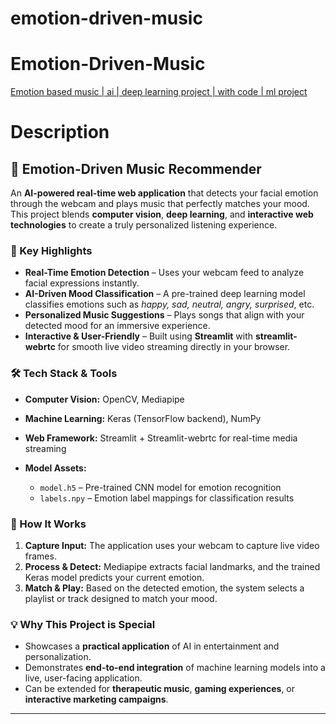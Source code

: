 # emotion-driven-music
<h1>Emotion-Driven-Music</h1>
<a href="https://github.com/rohittechie/Emotion-Driven-Music/edit/main/README.md">Emotion based music | ai | deep learning project | with code | ml project</a>

<h1>Description</h1>

## 🎵 Emotion-Driven Music Recommender

An **AI-powered real-time web application** that detects your facial emotion through the webcam and plays music that perfectly matches your mood. This project blends **computer vision**, **deep learning**, and **interactive web technologies** to create a truly personalized listening experience.

### 🌟 Key Highlights

* **Real-Time Emotion Detection** – Uses your webcam feed to analyze facial expressions instantly.
* **AI-Driven Mood Classification** – A pre-trained deep learning model classifies emotions such as *happy, sad, neutral, angry, surprised*, etc.
* **Personalized Music Suggestions** – Plays songs that align with your detected mood for an immersive experience.
* **Interactive & User-Friendly** – Built using **Streamlit** with **streamlit-webrtc** for smooth live video streaming directly in your browser.

### 🛠️ Tech Stack & Tools

* **Computer Vision:** OpenCV, Mediapipe
* **Machine Learning:** Keras (TensorFlow backend), NumPy
* **Web Framework:** Streamlit + Streamlit-webrtc for real-time media streaming
* **Model Assets:**

  * `model.h5` – Pre-trained CNN model for emotion recognition
  * `labels.npy` – Emotion label mappings for classification results

### 🚀 How It Works

1. **Capture Input:** The application uses your webcam to capture live video frames.
2. **Process & Detect:** Mediapipe extracts facial landmarks, and the trained Keras model predicts your current emotion.
3. **Match & Play:** Based on the detected emotion, the system selects a playlist or track designed to match your mood.

### 💡 Why This Project is Special

* Showcases a **practical application** of AI in entertainment and personalization.
* Demonstrates **end-to-end integration** of machine learning models into a live, user-facing application.
* Can be extended for **therapeutic music**, **gaming experiences**, or **interactive marketing campaigns**.

---


